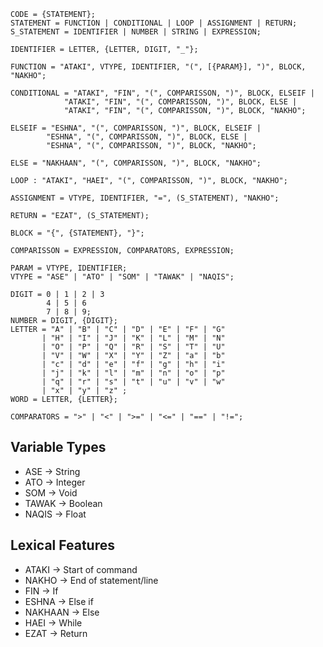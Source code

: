 ```
CODE = {STATEMENT};
STATEMENT = FUNCTION | CONDITIONAL | LOOP | ASSIGNMENT | RETURN;
S_STATEMENT = IDENTIFIER | NUMBER | STRING | EXPRESSION;

IDENTIFIER = LETTER, {LETTER, DIGIT, "_"};

FUNCTION = "ATAKI", VTYPE, IDENTIFIER, "(", [{PARAM}], ")", BLOCK, "NAKHO";

CONDITIONAL = "ATAKI", "FIN", "(", COMPARISSON, ")", BLOCK, ELSEIF |
            "ATAKI", "FIN", "(", COMPARISSON, ")", BLOCK, ELSE |
            "ATAKI", "FIN", "(", COMPARISSON, ")", BLOCK, "NAKHO";

ELSEIF = "ESHNA", "(", COMPARISSON, ")", BLOCK, ELSEIF |
        "ESHNA", "(", COMPARISSON, ")", BLOCK, ELSE |
        "ESHNA", "(", COMPARISSON, ")", BLOCK, "NAKHO";

ELSE = "NAKHAAN", "(", COMPARISSON, ")", BLOCK, "NAKHO";

LOOP : "ATAKI", "HAEI", "(", COMPARISSON, ")", BLOCK, "NAKHO";

ASSIGNMENT = VTYPE, IDENTIFIER, "=", (S_STATEMENT), "NAKHO";

RETURN = "EZAT", (S_STATEMENT);

BLOCK = "{", {STATEMENT}, "}";

COMPARISSON = EXPRESSION, COMPARATORS, EXPRESSION;

PARAM = VTYPE, IDENTIFIER;
VTYPE = "ASE" | "ATO" | "SOM" | "TAWAK" | "NAQIS";

DIGIT = 0 | 1 | 2 | 3
        4 | 5 | 6
        7 | 8 | 9;
NUMBER = DIGIT, {DIGIT};
LETTER = "A" | "B" | "C" | "D" | "E" | "F" | "G"
       | "H" | "I" | "J" | "K" | "L" | "M" | "N"
       | "O" | "P" | "Q" | "R" | "S" | "T" | "U"
       | "V" | "W" | "X" | "Y" | "Z" | "a" | "b"
       | "c" | "d" | "e" | "f" | "g" | "h" | "i"
       | "j" | "k" | "l" | "m" | "n" | "o" | "p"
       | "q" | "r" | "s" | "t" | "u" | "v" | "w"
       | "x" | "y" | "z" ;
WORD = LETTER, {LETTER};

COMPARATORS = ">" | "<" | ">=" | "<=" | "==" | "!=";
```

## Variable Types

- ASE -> String
- ATO -> Integer
- SOM -> Void
- TAWAK -> Boolean
- NAQIS -> Float

## Lexical Features

- ATAKI -> Start of command
- NAKHO -> End of statement/line
- FIN -> If
- ESHNA -> Else if
- NAKHAAN -> Else
- HAEI -> While
- EZAT -> Return
